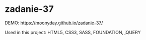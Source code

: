 # zadanie-37

DEMO: https://moonyday.github.io/zadanie-37/

Used in this project: HTML5, CSS3, SASS, FOUNDATION, jQUERY
